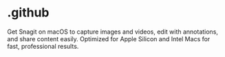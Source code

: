 # .github
Get Snagit on macOS to capture images and videos, edit with annotations, and share content easily. Optimized for Apple Silicon and Intel Macs for fast, professional results.
